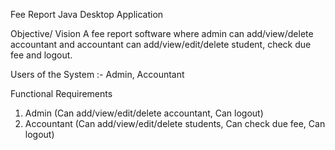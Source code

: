 Fee Report Java Desktop Application

Objective/ Vision
A fee report software where admin can add/view/delete accountant and accountant can add/view/edit/delete student, check due fee and logout.

Users of the System :-
Admin,
Accountant


Functional Requirements
1. Admin
(Can add/view/edit/delete accountant,
Can logout)
2. Accountant
(Can add/view/edit/delete students,
Can check due fee,
Can logout)
